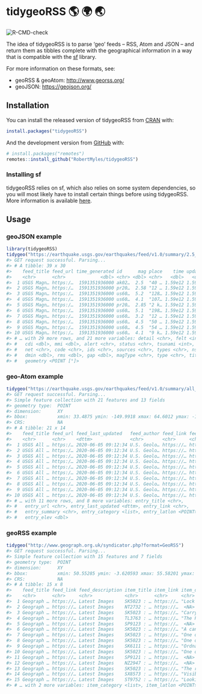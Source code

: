 
<!-- README.md is generated from README.Rmd. Please edit that file -->

# tidygeoRSS 🌎 🌍 🌏

![R-CMD-check](https://github.com/RobertMyles/tidygeoRSS/workflows/R-CMD-check/badge.svg)

The idea of tidygeoRSS is to parse ‘geo’ feeds – RSS, Atom and JSON –
and return them as tibbles complete with the geographical information in
a way that is compatible with the
[sf](https://r-spatial.github.io/sf/articles/sf1.html) library.

For more information on these formats, see:

  - geoRSS & geoAtom: <http://www.georss.org/>  
  - geoJSON: <https://geojson.org/>

## Installation

You can install the released version of tidygeoRSS from
[CRAN](https://CRAN.R-project.org) with:

``` r
install.packages("tidygeoRSS")
```

And the development version from
[GitHub](https://github.com/RobertMyles/tidygeoRSS) with:

``` r
# install.packages("remotes")
remotes::install_github("RobertMyles/tidygeoRSS")
```

### Installing sf

tidygeoRSS relies on sf, which also relies on some system dependencies,
so you will most likely have to install certain things before using
tidygeoRSS. More information is available
[here](https://r-spatial.github.io/sf/index.html#installing).

## Usage

### geoJSON example

``` r
library(tidygeoRSS)
tidygeo("https://earthquake.usgs.gov/earthquakes/feed/v1.0/summary/2.5_day.geojson")
#> GET request successful. Parsing...
#> # A tibble: 39 x 30
#>    feed_title feed_url time_generated id      mag place    time updated url  
#>    <chr>      <chr>             <dbl> <chr> <dbl> <chr>   <dbl>   <dbl> <chr>
#>  1 USGS Magn… https:/…  1591351936000 ak02…  2.5  "40 … 1.59e12 1.59e12 http…
#>  2 USGS Magn… https:/…  1591351936000 pr20…  2.58 "12 … 1.59e12 1.59e12 http…
#>  3 USGS Magn… https:/…  1591351936000 us60…  5.2  "128… 1.59e12 1.59e12 http…
#>  4 USGS Magn… https:/…  1591351936000 us60…  4.1  "107… 1.59e12 1.59e12 http…
#>  5 USGS Magn… https:/…  1591351936000 pr20…  2.85 "2 k… 1.59e12 1.59e12 http…
#>  6 USGS Magn… https:/…  1591351936000 us60…  5.1  "198… 1.59e12 1.59e12 http…
#>  7 USGS Magn… https:/…  1591351936000 us60…  3.2  "12 … 1.59e12 1.59e12 http…
#>  8 USGS Magn… https:/…  1591351936000 us60…  4.5  "50 … 1.59e12 1.59e12 http…
#>  9 USGS Magn… https:/…  1591351936000 us60…  4.5  "54 … 1.59e12 1.59e12 http…
#> 10 USGS Magn… https:/…  1591351936000 us60…  4.1  "9 k… 1.59e12 1.59e12 http…
#> # … with 29 more rows, and 21 more variables: detail <chr>, felt <int>,
#> #   cdi <dbl>, mmi <dbl>, alert <chr>, status <chr>, tsunami <int>, sig <int>,
#> #   net <chr>, code <chr>, ids <chr>, sources <chr>, types <chr>, nst <int>,
#> #   dmin <dbl>, rms <dbl>, gap <dbl>, magType <chr>, type <chr>, title <chr>,
#> #   geometry <POINT [°]>
```

### geo-Atom example

``` r
tidygeo("https://earthquake.usgs.gov/earthquakes/feed/v1.0/summary/all_hour.atom")
#> GET request successful. Parsing...
#> Simple feature collection with 21 features and 13 fields
#> geometry type:  POINT
#> dimension:      XY
#> bbox:           xmin: 33.4875 ymin: -149.9918 xmax: 64.6012 ymax: -116.7947
#> CRS:            NA
#> # A tibble: 21 x 14
#>    feed_title feed_url feed_last_updated   feed_author feed_link feed_icon
#>    <chr>      <chr>    <dttm>              <chr>       <chr>     <chr>    
#>  1 USGS All … https:/… 2020-06-05 09:12:34 U.S. Geolo… https://… https://…
#>  2 USGS All … https:/… 2020-06-05 09:12:34 U.S. Geolo… https://… https://…
#>  3 USGS All … https:/… 2020-06-05 09:12:34 U.S. Geolo… https://… https://…
#>  4 USGS All … https:/… 2020-06-05 09:12:34 U.S. Geolo… https://… https://…
#>  5 USGS All … https:/… 2020-06-05 09:12:34 U.S. Geolo… https://… https://…
#>  6 USGS All … https:/… 2020-06-05 09:12:34 U.S. Geolo… https://… https://…
#>  7 USGS All … https:/… 2020-06-05 09:12:34 U.S. Geolo… https://… https://…
#>  8 USGS All … https:/… 2020-06-05 09:12:34 U.S. Geolo… https://… https://…
#>  9 USGS All … https:/… 2020-06-05 09:12:34 U.S. Geolo… https://… https://…
#> 10 USGS All … https:/… 2020-06-05 09:12:34 U.S. Geolo… https://… https://…
#> # … with 11 more rows, and 8 more variables: entry_title <chr>,
#> #   entry_url <chr>, entry_last_updated <dttm>, entry_link <chr>,
#> #   entry_summary <chr>, entry_category <list>, entry_latlon <POINT>,
#> #   entry_elev <dbl>
```

### geoRSS example

``` r
tidygeo("http://www.geograph.org.uk/syndicator.php?format=GeoRSS")
#> GET request successful. Parsing...
#> Simple feature collection with 15 features and 7 fields
#> geometry type:  POINT
#> dimension:      XY
#> bbox:           xmin: 50.55285 ymin: -3.620593 xmax: 55.58201 ymax: 0.018502
#> CRS:            NA
#> # A tibble: 15 x 8
#>    feed_title feed_link feed_description item_title item_link item_description
#>    <chr>      <chr>     <chr>            <chr>      <chr>     <chr>           
#>  1 Geograph … https://… Latest Images    SK5023 : … https://… "Lock #55 on th…
#>  2 Geograph … https://… Latest Images    NT2732 : … https://…  <NA>           
#>  3 Geograph … https://… Latest Images    SK5023 : … https://… "Carrying a bri…
#>  4 Geograph … https://… Latest Images    TL3763 : … https://… "The Pavilion f…
#>  5 Geograph … https://… Latest Images    SP9123 : … https://…  <NA>           
#>  6 Geograph … https://… Latest Images    SK5023 : … https://… "A canalised se…
#>  7 Geograph … https://… Latest Images    SK5023 : … https://… "One of two wei…
#>  8 Geograph … https://… Latest Images    SK5023 : … https://… "One of two wei…
#>  9 Geograph … https://… Latest Images    SK6111 : … https://… "Ordnance Surve…
#> 10 Geograph … https://… Latest Images    SK5023 : … https://… "One of two wei…
#> 11 Geograph … https://… Latest Images    SP9121 : … https://…  <NA>           
#> 12 Geograph … https://… Latest Images    NZ2947 : … https://…  <NA>           
#> 13 Geograph … https://… Latest Images    SK5023 : … https://… "The river flow…
#> 14 Geograph … https://… Latest Images    SX8573 : … https://… "Visible on the…
#> 15 Geograph … https://… Latest Images    ST9752 : … https://… "Looking over t…
#> # … with 2 more variables: item_category <list>, item_latlon <POINT>
```
